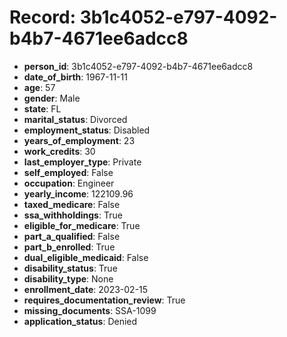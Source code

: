 # Record: 3b1c4052-e797-4092-b4b7-4671ee6adcc8

- **person_id**: 3b1c4052-e797-4092-b4b7-4671ee6adcc8
- **date_of_birth**: 1967-11-11
- **age**: 57
- **gender**: Male
- **state**: FL
- **marital_status**: Divorced
- **employment_status**: Disabled
- **years_of_employment**: 23
- **work_credits**: 30
- **last_employer_type**: Private
- **self_employed**: False
- **occupation**: Engineer
- **yearly_income**: 122109.96
- **taxed_medicare**: False
- **ssa_withholdings**: True
- **eligible_for_medicare**: True
- **part_a_qualified**: False
- **part_b_enrolled**: True
- **dual_eligible_medicaid**: False
- **disability_status**: True
- **disability_type**: None
- **enrollment_date**: 2023-02-15
- **requires_documentation_review**: True
- **missing_documents**: SSA-1099
- **application_status**: Denied